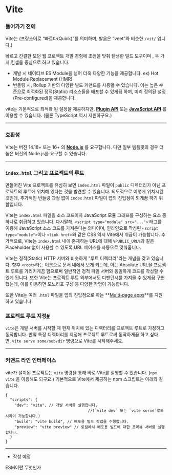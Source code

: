 # Vite

### 들어가기 전에

VIte는 (프랑스어로 “빠르다(Quick)”를 의미하며, 발음은 “veet”와 비슷한 `/vit/` 입니다.) 

빠르고 간결한 모던 웹 프로젝트 개발 경험에 초점을 맞춰 탄생한 빌드 도구이며 , 두 가지 컨샙을 중심으로 하고 있습니다.

- 개발 시 네이티브 ES Module을 넘어 더욱 다양한 기능을 제공합니다. ex) Hot Module Replacement (HMR)
- 번들링 시, Rollup 기반의 다양한 빌드 커맨드를 사용할 수 있습니다. 이는 높은 수준으로 최적화된 정적(Static) 리소스들을 배포할 수 있게끔 하며, 미리 정의된 설정(Pre-configured)을 제공합니다.

vite는 기본적으로 최적화 된 설정을 제공하지만, **[Plugin API](https://vitejs-kr.github.io/guide/api-plugin.html)** 또는 **[JavaScript API](https://vitejs-kr.github.io/guide/api-javascript.html)** 를 이용할 수 있습니다. (물론 TypeScript 역시 지원하구요.)

---

### 호환성

Vite는 버전 14.18+ 또는 16+ 의 **[Node.js](https://nodejs.org/)** 를 요구합니다. 다만 일부 템플릿의 경우 더 높은 버전의 Node.js를 요구할 수 있습니다.

---

### **`index.html` 그리고 프로젝트의 루트**

만들어진 Vite 프로젝트를 유심히 보면 `index.html` 파일이 `public` 디렉터리가 아닌 프로젝트의 루트에 위치해 있다는 것을 발견할 수 있습니다. 의도적으로 이렇게 위치시킨 것인데, 추가적인 번들링 과정 없이 `index.html` 파일이 앱의 진입점이 되게끔 하기 위함입니다.

Vite는 `index.html` 파일을 소스 코드이자 JavaScript 모듈 그래프를 구성하는 요소 중 하나로 취급하고 있습니다. 다시말해, `<script type="module" src="...">` 태그를 이용해 JavaScript 소스 코드를 가져온다는 의미이며, 인라인으로 작성된 `<script type="module">`이나 `<link href>`와 같은 CSS 역시 Vite에서 취급이 가능합니다. 추가적으로, Vite는 `index.html` 내에 존재하는 URL에 대해 `%PUBLIC_URL%`과 같은 Placeholder 없이 사용할 수 있도록 URL 베이스를 자동으로 맞춰줍니다.

Vite는 정적(Static) HTTP 서버와 비슷하게 "루트 디렉터리"라는 개념을 갖고 있습니다. 향후 `<root>`라는 이름으로 문서 내에서 보게 되는데, 이는 Absolute URL을 프로젝트 루트를 가리키게끔 함으로써 일반적인 정적 파일 서버와 동일하게 코드를 작성할 수 있게 됩니다. 또한 Vite는 프로젝트 루트 외부에서도 디펜던시를 가져올 수 있게끔 구현했는데, 이를 이용하면 모노리포 구성 등 다양한 작업이 가능합니다.

또한 Vite는 여러 `.html` 파일을 앱의 진입점으로 하는 **[Multi-page apps](https://vitejs-kr.github.io/guide/build.html#multi-page-app)**를 지원하고 있습니다.

### **프로젝트 루트 지정[#](https://vitejs-kr.github.io/guide/#specifying-alternative-root)**

`vite`은 개발 서버를 시작할 때 현재 위치해 있는 디렉터리를 프로젝트 루트로 가정하고 동작합니다. 만약 특정 디렉터리를 지정해 프로젝트 루트로써 동작하게끔 하고 싶다면, `vite serve some/sub/dir` 명령으로 Vite를 시작해주세요.

---

### **커맨드 라인 인터페이스**

vite가 설치된 프로젝트는 `vite` 명령을 통해 바로 Vite를 실행할 수 있습니다. (`npx vite`
을 이용해도 되구요.) 기본적으로 Vite에서 제공하는 npm 스크립트는 아래와 같습니다.

```tsx
{
  "scripts": {
    "dev": "vite", // 개발 서버를 실행합니다. 
									//(`vite dev` 또는 `vite serve`로도 시작이 가능합니다.)
    "build": "vite build", // 배포용 빌드 작업을 수행합니다.
    "preview": "vite preview" // 로컬에서 배포용 빌드에 대한 프리뷰 서버를 실행합니다.
  }
}
```

---

 - 작성 예정

ESM이란 무엇인가